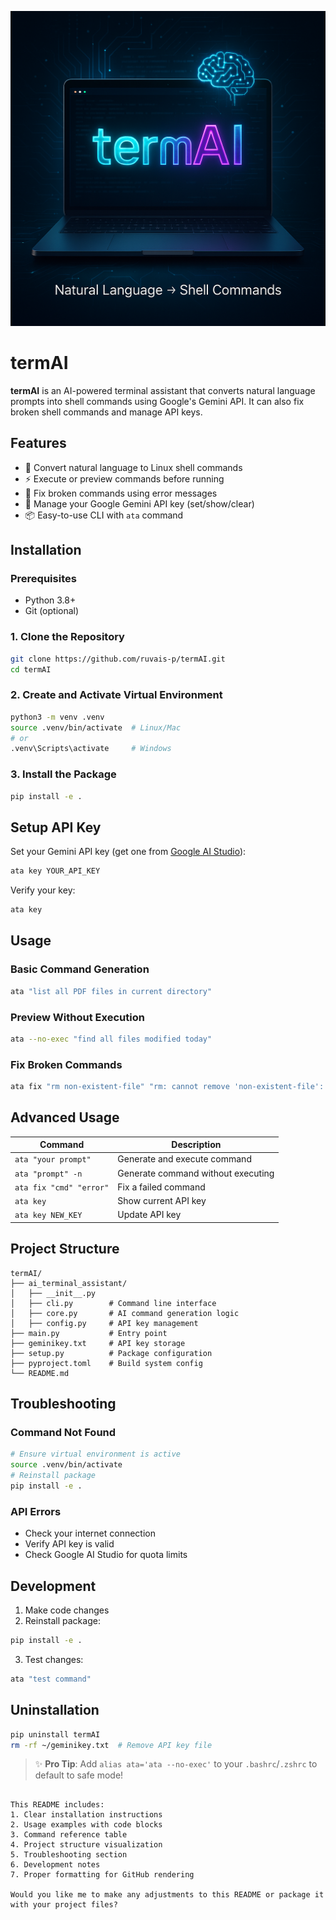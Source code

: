 ![Flow Expense Tracker Banner](https://github.com/ruvais-p/termAI/blob/main/71d16e74-6072-4924-bd42-2d5b375a6ce7.png)
# termAI

**termAI** is an AI-powered terminal assistant that converts natural language prompts into shell commands using Google's Gemini API. It can also fix broken shell commands and manage API keys.

## Features

- 🚀 Convert natural language to Linux shell commands
- ⚡ Execute or preview commands before running
- 🔧 Fix broken commands using error messages
- 🔑 Manage your Google Gemini API key (set/show/clear)
- 📦 Easy-to-use CLI with `ata` command

## Installation

### Prerequisites
- Python 3.8+
- Git (optional)

### 1. Clone the Repository
```bash
git clone https://github.com/ruvais-p/termAI.git
cd termAI
```

### 2. Create and Activate Virtual Environment
```bash
python3 -m venv .venv
source .venv/bin/activate  # Linux/Mac
# or
.venv\Scripts\activate     # Windows
```

### 3. Install the Package
```bash
pip install -e .
```

## Setup API Key

Set your Gemini API key (get one from [Google AI Studio](https://aistudio.google.com)):
```bash
ata key YOUR_API_KEY
```

Verify your key:
```bash
ata key
```

## Usage

### Basic Command Generation
```bash
ata "list all PDF files in current directory"
```

### Preview Without Execution
```bash
ata --no-exec "find all files modified today"
```

### Fix Broken Commands
```bash
ata fix "rm non-existent-file" "rm: cannot remove 'non-existent-file': No such file or directory"
```

## Advanced Usage

| Command | Description |
|---------|-------------|
| `ata "your prompt"` | Generate and execute command |
| `ata "prompt" -n` | Generate command without executing |
| `ata fix "cmd" "error"` | Fix a failed command |
| `ata key` | Show current API key |
| `ata key NEW_KEY` | Update API key |

## Project Structure

```
termAI/
├── ai_terminal_assistant/
│   ├── __init__.py
│   ├── cli.py        # Command line interface
│   ├── core.py       # AI command generation logic
│   ├── config.py     # API key management
├── main.py           # Entry point
├── geminikey.txt     # API key storage
├── setup.py          # Package configuration
├── pyproject.toml    # Build system config
└── README.md
```

## Troubleshooting

### Command Not Found
```bash
# Ensure virtual environment is active
source .venv/bin/activate
# Reinstall package
pip install -e .
```

### API Errors
- Check your internet connection
- Verify API key is valid
- Check Google AI Studio for quota limits

## Development

1. Make code changes
2. Reinstall package:
```bash
pip install -e .
```
3. Test changes:
```bash
ata "test command"
```

## Uninstallation
```bash
pip uninstall termAI
rm -rf ~/geminikey.txt  # Remove API key file
```

> ✨ **Pro Tip**: Add `alias ata='ata --no-exec'` to your `.bashrc`/`.zshrc` to default to safe mode!
```

This README includes:
1. Clear installation instructions
2. Usage examples with code blocks
3. Command reference table
4. Project structure visualization
5. Troubleshooting section
6. Development notes
7. Proper formatting for GitHub rendering

Would you like me to make any adjustments to this README or package it with your project files?
